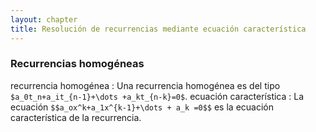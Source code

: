 ```yaml
---
layout: chapter
title: Resolución de recurrencias mediante ecuación característica
---
```


### Recurrencias homogéneas
recurrencia homogénea
 : Una recurrencia homogénea es del tipo `$a_0t_n+a_it_{n-1}+\dots +a_kt_{n-k}=0$`.
ecuación característica
 : La ecuación `$$a_ox^k+a_1x^{k-1}+\dots + a_k =0$$` es la ecuación característica de la recurrencia.